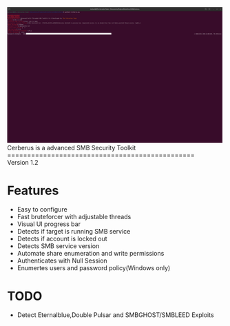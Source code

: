 <img src="https://github.com/darkseid-security/Cerberus/blob/main/Screenshots/smb_brute.png" width="500">
Cerberus is a advanced SMB Security Toolkit
===============================================<br>
Version 1.2

Features
=================
- Easy to configure
- Fast bruteforcer with adjustable threads
- Visual UI progress bar
- Detects if target is running SMB service
- Detects if account is locked out
- Detects SMB service version
- Automate share enumeration and write permissions
- Authenticates with Null Session
- Enumertes users and password policy(Windows only)

TODO
=============
- Detect Eternalblue,Double Pulsar and SMBGHOST/SMBLEED Exploits
